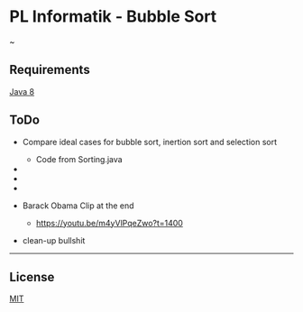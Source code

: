 # PL Informatik - Bubble Sort

~

## Requirements

[Java 8](http://www.oracle.com/technetwork/java/javase/downloads/jdk8-downloads-2133151.html)


## ToDo

* Compare ideal cases for bubble sort, inertion sort and selection sort
  * Code from Sorting.java
*
*
* 
* Barack Obama Clip at the end
  * https://youtu.be/m4yVlPqeZwo?t=1400



* clean-up bullshit










-----------------------------------------------------------------------------------------------------------------------------------------

## License
[MIT](https://choosealicense.com/licenses/mit/)